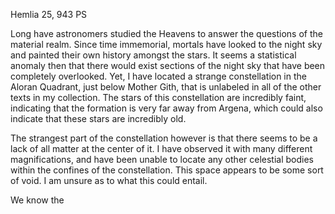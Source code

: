 Hemlia 25, 943 PS

Long have astronomers studied the Heavens to answer the questions of the material realm. Since time immemorial, mortals have looked to the night sky and painted their own history amongst the stars. It seems a statistical anomaly then that there would exist sections of the night sky that have been completely overlooked. Yet, I have located a strange constellation in the Aloran Quadrant, just below Mother Gith, that is unlabeled in all of the other texts in my collection. The stars of this constellation are incredibly faint, indicating that the formation is very far away from Argena, which could also indicate that these stars are incredibly old. 

The strangest part of the constellation however is that there seems to be a lack of all matter at the center of it. I have observed it with many different magnifications, and have been unable to locate any other celestial bodies within the confines of the constellation. This space appears to be some sort of void. I am unsure as to what this could entail.

We know the 
